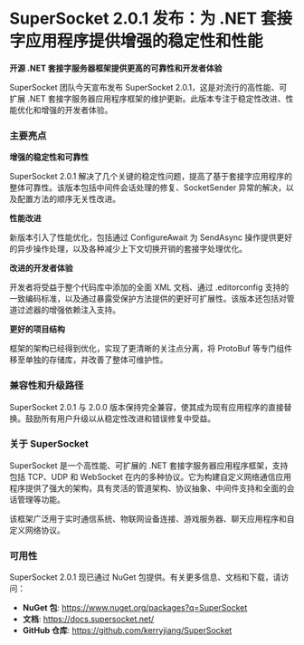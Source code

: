 # SuperSocket 2.0.1 发布：为 .NET 套接字应用程序提供增强的稳定性和性能

**开源 .NET 套接字服务器框架提供更高的可靠性和开发者体验**

SuperSocket 团队今天宣布发布 SuperSocket 2.0.1，这是对流行的高性能、可扩展 .NET 套接字服务器应用程序框架的维护更新。此版本专注于稳定性改进、性能优化和增强的开发者体验。

### 主要亮点

**增强的稳定性和可靠性**

SuperSocket 2.0.1 解决了几个关键的稳定性问题，提高了基于套接字应用程序的整体可靠性。该版本包括中间件会话处理的修复、SocketSender 异常的解决，以及配置方法的顺序无关性改进。

**性能改进**

新版本引入了性能优化，包括通过 ConfigureAwait 为 SendAsync 操作提供更好的异步操作处理，以及各种减少上下文切换开销的套接字处理优化。

**改进的开发者体验**

开发者将受益于整个代码库中添加的全面 XML 文档、通过 .editorconfig 支持的一致编码标准，以及通过暴露受保护方法提供的更好可扩展性。该版本还包括对管道过滤器的增强依赖注入支持。

**更好的项目结构**

框架的架构已经得到优化，实现了更清晰的关注点分离，将 ProtoBuf 等专门组件移至单独的存储库，并改善了整体可维护性。

### 兼容性和升级路径

SuperSocket 2.0.1 与 2.0.0 版本保持完全兼容，使其成为现有应用程序的直接替换。鼓励所有用户升级以从稳定性改进和错误修复中受益。

### 关于 SuperSocket

SuperSocket 是一个高性能、可扩展的 .NET 套接字服务器应用程序框架，支持包括 TCP、UDP 和 WebSocket 在内的多种协议。它为构建自定义网络通信应用程序提供了强大的架构，具有灵活的管道架构、协议抽象、中间件支持和全面的会话管理等功能。

该框架广泛用于实时通信系统、物联网设备连接、游戏服务器、聊天应用程序和自定义网络协议。

### 可用性

SuperSocket 2.0.1 现已通过 NuGet 包提供。有关更多信息、文档和下载，请访问：

- **NuGet 包**: https://www.nuget.org/packages?q=SuperSocket
- **文档**: https://docs.supersocket.net/
- **GitHub 仓库**: https://github.com/kerryjiang/SuperSocket

